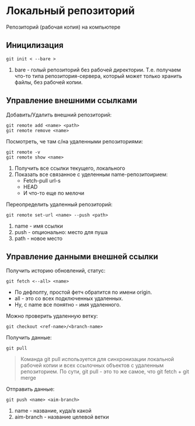 # Локальный репозиторий

Репозиторий (рабочая копия) на компьютере

## Иницилизация

```
git init < --bare >
```

1. bare - голый репозиторий без рабочей директории. Т.е. получаем 
что-то типа репозитория-сервера, который может только хранить файлы,
без рабочей копии.

## Управление внешними ссылками

Добавить/Удалить внешний репозиторий:

```
git remote add <name> <path>
git remote remove <name>
```

Посмотреть, че там с/на удаленными репозиториями:

```
git remote -v
git remote show <name>
```

1. Получить все ссылки текущего, локального
2. Показать все связанное с уделенным name-репозитоирием:
   * Fetch-pull url-s
   * HEAD
   * И что-то еще по мелочи

Переопределить удаленный репозиторий:

```
git remote set-url <name> --push <path>
```

1. name - имя ссылки
2. push - опционально: место для пуша
3. path - новое место

## Управление данными внешней ссылки

Получить историю обновлений, статус:

```
git fetch <--all> <name>
```

* По дефлолту, простой фетч обратится по имени origin.
* all - это со всех подключенных удаленных.
* Ну, с name все понятно - имя удаленного.

Можно проверить удаленную ветку:

```
git checkout <ref-name>/<branch-name>
```

Получить данные:

```
git pull
```

> Команда git pull используется для синхронизации локальной 
> рабочей копии и всех ссылочных объектов с удаленным репозиторием.
> По сути, git pull - это то же самое, что git fetch + git merge

Отправить данные:

```
git push <name> <aim-branch>
```

1. name - название, куда/в какой
2. aim-branch - название целевой ветки

